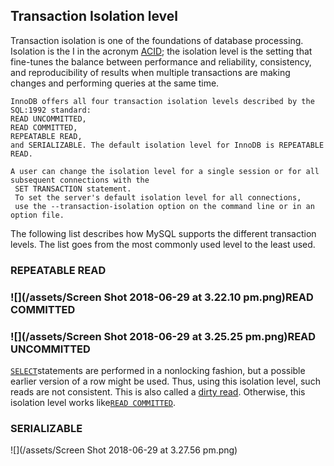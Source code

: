 ## Transaction Isolation level

Transaction isolation is one of the foundations of database processing. Isolation is the I in the acronym [ACID](https://dev.mysql.com/doc/refman/8.0/en/glossary.html#glos_acid); the isolation level is the setting that fine-tunes the balance between performance and reliability, consistency, and reproducibility of results when multiple transactions are making changes and performing queries at the same time.

```
InnoDB offers all four transaction isolation levels described by the SQL:1992 standard: 
READ UNCOMMITTED, 
READ COMMITTED, 
REPEATABLE READ, 
and SERIALIZABLE. The default isolation level for InnoDB is REPEATABLE READ.
```

```
A user can change the isolation level for a single session or for all subsequent connections with the
 SET TRANSACTION statement. 
 To set the server's default isolation level for all connections, 
 use the --transaction-isolation option on the command line or in an option file.
```

The following list describes how MySQL supports the different transaction levels. The list goes from the most commonly used level to the least used.

### REPEATABLE READ

### 

### ![](/assets/Screen Shot 2018-06-29 at 3.22.10 pm.png)READ COMMITTED

### ![](/assets/Screen Shot 2018-06-29 at 3.25.25 pm.png)READ UNCOMMITTED

[`SELECT`](https://dev.mysql.com/doc/refman/8.0/en/select.html)statements are performed in a nonlocking fashion, but a possible earlier version of a row might be used. Thus, using this isolation level, such reads are not consistent. This is also called a [dirty read](https://dev.mysql.com/doc/refman/8.0/en/glossary.html#glos_dirty_read). Otherwise, this isolation level works like[`READ COMMITTED`](https://dev.mysql.com/doc/refman/8.0/en/innodb-transaction-isolation-levels.html#isolevel_read-committed).



### SERIALIZABLE

![](/assets/Screen Shot 2018-06-29 at 3.27.56 pm.png)

